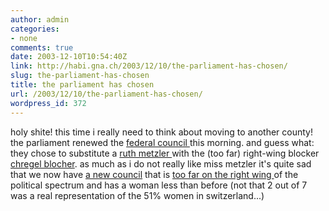 ```yaml
---
author: admin
categories:
- none
comments: true
date: 2003-12-10T10:54:40Z
link: http://habi.gna.ch/2003/12/10/the-parliament-has-chosen/
slug: the-parliament-has-chosen
title: the parliament has chosen
url: /2003/12/10/the-parliament-has-chosen/
wordpress_id: 372
---
```


holy shite!
this time i really need to think about moving to another county!
the parliament renewed the [federal council ](http://www.bernergazette.ch/archives/000069.html) this morning. 
and guess what: they chose to substitute a [ruth metzler ](http://www.admin.ch/ch/d/cf/br/108.html)with the (too far) right-wing blocker [chregel blocher](http://www.blocherisacunt.ch.vu/).
as much as i do not really like miss metzler it's quite sad that we now have [a new council](http://www.espace.ch/dossiers/artikel/39422/artikel.html) that is [too far on the right wing ](http://plasticcam.textamerica.com/?r=225034)of the political spectrum and has a woman less than before (not that 2 out of 7 was a real representation of the 51% women in switzerland...)
